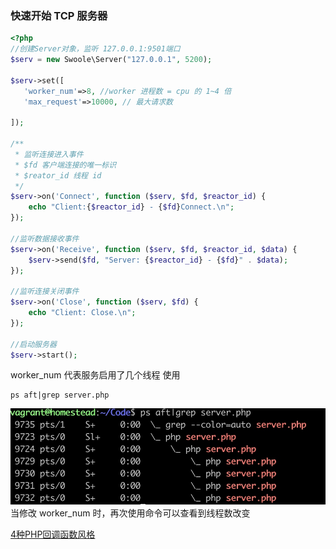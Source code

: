 ### 快速开始 TCP 服务器
```php
<?php
//创建Server对象，监听 127.0.0.1:9501端口
$serv = new Swoole\Server("127.0.0.1", 5200);

$serv->set([
   'worker_num'=>8, //worker 进程数 = cpu 的 1~4 倍
   'max_request'=>10000, // 最大请求数

]);

/**
 * 监听连接进入事件
 * $fd 客户端连接的唯一标识
 * $reator_id 线程 id
 */
$serv->on('Connect', function ($serv, $fd, $reactor_id) {
    echo "Client:{$reactor_id} - {$fd}Connect.\n";
});

//监听数据接收事件
$serv->on('Receive', function ($serv, $fd, $reactor_id, $data) {
    $serv->send($fd, "Server: {$reactor_id} - {$fd}" . $data);
});

//监听连接关闭事件
$serv->on('Close', function ($serv, $fd) {
    echo "Client: Close.\n";
});

//启动服务器
$serv->start(); 
```

worker_num 代表服务启用了几个线程
使用
```shell
ps aft|grep server.php
```
![-w439](/media/15759629201849.jpg)
当修改 worker_num 时，再次使用命令可以查看到线程数改变




[4种PHP回调函数风格](https://wiki.swoole.com/wiki/page/458.html)